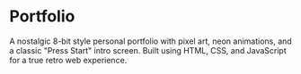 # Portfolio
A nostalgic 8-bit style personal portfolio with pixel art, neon animations, and a classic "Press Start" intro screen. Built using HTML, CSS, and JavaScript for a true retro web experience.
